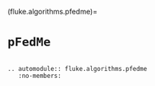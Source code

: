 (fluke.algorithms.pfedme)=

# ``pFedMe``

```{eval-rst}

.. automodule:: fluke.algorithms.pfedme
   :no-members:

```